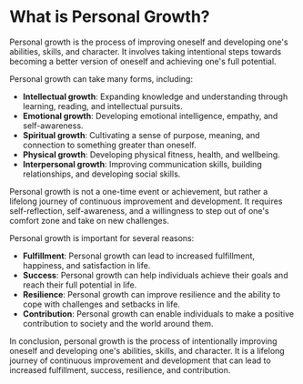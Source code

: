 What is Personal Growth?
=============================================================

Personal growth is the process of improving oneself and developing one's abilities, skills, and character. It involves taking intentional steps towards becoming a better version of oneself and achieving one's full potential.

Personal growth can take many forms, including:

* **Intellectual growth**: Expanding knowledge and understanding through learning, reading, and intellectual pursuits.
* **Emotional growth**: Developing emotional intelligence, empathy, and self-awareness.
* **Spiritual growth**: Cultivating a sense of purpose, meaning, and connection to something greater than oneself.
* **Physical growth**: Developing physical fitness, health, and wellbeing.
* **Interpersonal growth**: Improving communication skills, building relationships, and developing social skills.

Personal growth is not a one-time event or achievement, but rather a lifelong journey of continuous improvement and development. It requires self-reflection, self-awareness, and a willingness to step out of one's comfort zone and take on new challenges.

Personal growth is important for several reasons:

* **Fulfillment**: Personal growth can lead to increased fulfillment, happiness, and satisfaction in life.
* **Success**: Personal growth can help individuals achieve their goals and reach their full potential in life.
* **Resilience**: Personal growth can improve resilience and the ability to cope with challenges and setbacks in life.
* **Contribution**: Personal growth can enable individuals to make a positive contribution to society and the world around them.

In conclusion, personal growth is the process of intentionally improving oneself and developing one's abilities, skills, and character. It is a lifelong journey of continuous improvement and development that can lead to increased fulfillment, success, resilience, and contribution.

